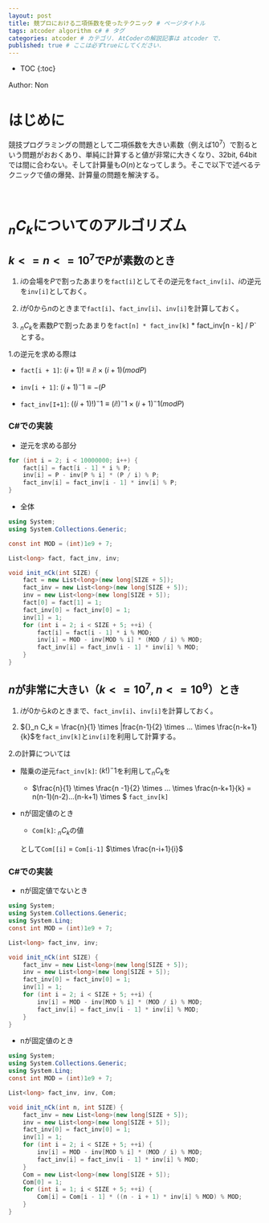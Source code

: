 ```yaml
---
layout: post
title: 競プロにおける二項係数を使ったテクニック # ページタイトル
tags: atcoder algorithm c# # タグ
categories: atcoder # カテゴリ. AtCoderの解説記事は atcoder で.
published: true # ここは必ずtrueにしてください.
---
```



* TOC
{:toc}

Author: Non　<!-- 自分の名前 -->

<!-- ↓↓↓↓↓ 記事内容 ↓↓↓↓↓ -->

# はじめに

競技プログラミングの問題として二項係数を大きい素数（例えば$10^7$）で割るという問題がおおくあり、単純に計算すると値が非常に大きくなり、32bit, 64bitでは間に合わない。そして計算量も$O(n)$となってしまう。そこで以下で述べるテクニックで値の爆発、計算量の問題を解決する。

<br>

# ${}_n C_k$についてのアルゴリズム

## $k<=n<=10^7$で$P$が素数のとき

1. $i$の会場を$P$で割ったあまりを`fact[i]`としてその逆元を`fact_inv[i]`、$i$の逆元を`inv[i]`としておく。

2. $i$が$0$から$n$のときまで`fact[i]`、`fact_inv[i]`、`inv[i]`を計算しておく。

3. ${}_n C_k$を素数$P$で割ったあまりを`fact[n] * fact_inv[k]` * fact_inv[n - k] / P`とする。

1.の逆元を求める際は

- `fact[i + 1]`: $(i+1)!\equiv i!\times (i+1) (mod P)$

- `inv[i + 1]`: $(i+1)^-1 \equiv -(P % (i+1))^-1 \times [\frac{P}{i+1}]$

- `fact_inv[I+1]`: $((i+1)!)^-1\equiv (i!)^-1 \times (i+1)^-1 (mod P)$

### C#での実装

- 逆元を求める部分

```csharp
for (int i = 2; i < 10000000; i++) {
    fact[i] = fact[i - 1] * i % P;
    inv[i] = P - inv[P % i] * (P / i) % P;
    fact_inv[i] = fact_inv[i - 1] * inv[i] % P;
}
```

- 全体

```csharp
using System;
using System.Collections.Generic;

const int MOD = (int)1e9 + 7;

List<long> fact, fact_inv, inv;

void init_nCk(int SIZE) {
    fact = new List<long>(new long[SIZE + 5]);
    fact_inv = new List<long>(new long[SIZE + 5]);
    inv = new List<long>(new long[SIZE + 5]);
    fact[0] = fact[1] = 1;
    fact_inv[0] = fact_inv[0] = 1;
    inv[1] = 1;
    for (int i = 2; i < SIZE + 5; ++i) {
        fact[i] = fact[i - 1] * i % MOD;
        inv[i] = MOD - inv[MOD % i] * (MOD / i) % MOD;
        fact_inv[i] = fact_inv[i - 1] * inv[i] % MOD;
    }
}
```

## $n$が非常に大きい（$k<=10^7, n<=10^9$）とき

1. $i$が$0$から$k$のときまで、`fact_inv[i]`、`inv[i]`を計算しておく。

2. ${}_n C_k = \frac{n}{1} \times |frac{n-1}{2} \times ... \times \frac{n-k+1}{k}$を`fact_inv[k]`と`inv[i]`を利用して計算する。

2.の計算については

- 階乗の逆元`fact_inv[k]`: $(k!)^-1$を利用して${}_n C_k$を

    - $\frac{n}{1} \times \frac{n -1}{2} \times ... \times \frac{n-k+1}{k} = n(n-1)(n-2)...(n-k+1) \times $ `fact_inv[k]`

- nが固定値のとき

    -  `Com[k]`: ${}_n C_k$の値

    として`Com[[i]` $=$  `Com[i-1]` $\times \frac{n-i+1}{i}$

### C#での実装

- nが固定値でないとき

```csharp
using System;
using System.Collections.Generic;
using System.Linq;
const int MOD = (int)1e9 + 7;

List<long> fact_inv, inv;

void init_nCk(int SIZE) {
    fact_inv = new List<long>(new long[SIZE + 5]);
    inv = new List<long>(new long[SIZE + 5]);
    fact_inv[0] = fact_inv[0] = 1;
    inv[1] = 1;
    for (int i = 2; i < SIZE + 5; ++i) {
        inv[i] = MOD - inv[MOD % i] * (MOD / i) % MOD;
        fact_inv[i] = fact_inv[i - 1] * inv[i] % MOD;
    }
}
```

- nが固定値のとき

```csharp
using System;
using System.Collections.Generic;
using System.Linq;
const int MOD = (int)1e9 + 7;

List<long> fact_inv, inv, Com;

void init_nCk(int n, int SIZE) {
    fact_inv = new List<long>(new long[SIZE + 5]);
    inv = new List<long>(new long[SIZE + 5]);
    fact_inv[0] = fact_inv[0] = 1;
    inv[1] = 1;
    for (int i = 2; i < SIZE + 5; ++i) {
        inv[i] = MOD - inv[MOD % i] * (MOD / i) % MOD;
        fact_inv[i] = fact_inv[i - 1] * inv[i] % MOD;
    }
    Com = new List<long>(new long[SIZE + 5]);
    Com[0] = 1;
    for (int i = 1; i < SIZE + 5; ++i) {
        Com[i] = Com[i - 1] * ((n - i + 1) * inv[i] % MOD) % MOD;
    }
}
```


[foobarpiyopiyo]:{{"/foo/bar/piyo/piyo"|prepend:site.url}}

